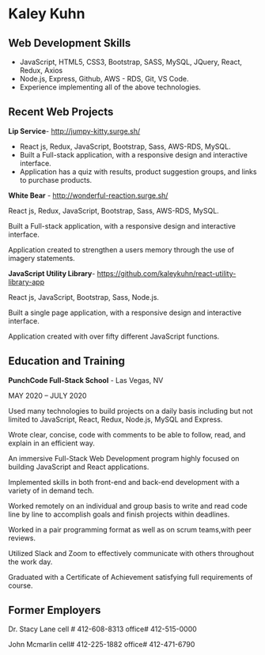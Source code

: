 # Kaley Kuhn

## Web Development Skills
  - JavaScript, HTML5, CSS3, Bootstrap, SASS, MySQL, JQuery, React, Redux, Axios
  - Node.js, Express, Github, AWS - RDS, Git, VS Code.
  - Experience implementing all of the above technologies.
  
## Recent Web Projects
  **Lip Service**-​ ​http://jumpy-kitty.surge.sh/
  - React js, Redux, JavaScript, Bootstrap, Sass, AWS-RDS, MySQL.
  - Built a Full-stack application, with a responsive design and interactive interface.
  - Application has a quiz with results, product suggestion groups, and links to purchase products.

**White Bear** -​ ​http://wonderful-reaction.surge.sh/

React js, Redux, JavaScript, Bootstrap, Sass, AWS-RDS, MySQL.

Built a Full-stack application, with a responsive design and interactive interface.

Application created to strengthen a users memory through the use of imagery statements.

**JavaScript Utility Library**-​ ​https://github.com/kaleykuhn/react-utility-library-app

React js, JavaScript, Bootstrap, Sass, Node.js.

Built a single page application, with a responsive design and interactive interface.

Application created with over fifty different JavaScript functions.

## Education and Training

**PunchCode Full-Stack School** -
Las Vegas, NV

M​AY​ 2020 – J​ULY​ 2020

Used many technologies to build projects on a daily basis including but not limited to JavaScript, React, Redux, Node.js, MySQL and Express.

Wrote clear, concise, code with comments to be able to follow, read, and explain in an efficient way.

An immersive Full-Stack Web Development program highly focused on building JavaScript and React
applications.

Implemented skills in both front-end and back-end development with a variety of in demand tech.

Worked remotely on an individual and group basis to write and read code line by line to accomplish goals and
finish projects within deadlines.

Worked in a pair programming format as well as on scrum teams,with peer reviews.

Utilized Slack and Zoom to effectively communicate with others throughout the work day.

Graduated with a Certificate of Achievement satisfying full requirements of course.

## Former Employers
Dr. Stacy Lane cell # 412-608-8313 office# 412-515-0000

John Mcmarlin cell# 412-225-1882 office# 412-471-6790
